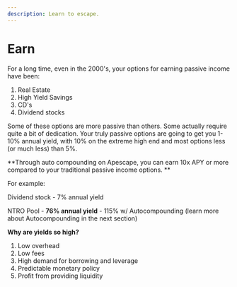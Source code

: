 ```yaml
---
description: Learn to escape.
---
```


# Earn

For a long time, even in the 2000's, your options for earning passive income have been:

1. Real Estate
2. High Yield Savings
3. CD's
4. Dividend stocks

Some of these options are more passive than others. Some actually require quite a bit of dedication. Your truly passive options are going to get you 1-10% annual yield, with 10% on the extreme high end and most options less (or much less) than 5%.

**Through auto compounding on Apescape, you can earn 10x APY or more compared to your traditional passive income options. **

For example:

Dividend stock - 7% annual yield

NTRO Pool - **76% annual yield** - 115% w/ Autocompounding (learn more about Autocompounding in the next section)

**Why are yields so high?**

1. Low overhead
2. Low fees
3. High demand for borrowing and leverage
4. Predictable monetary policy
5. Profit from providing liquidity



